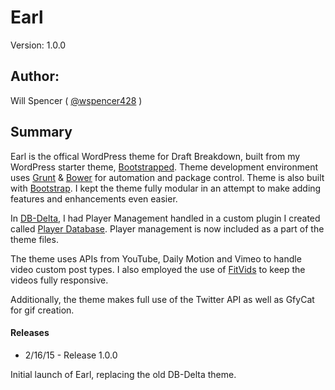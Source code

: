 # Earl

Version: 1.0.0

## Author:

Will Spencer ( [@wspencer428](http://twitter.com/wspencer428) )

## Summary

Earl is the offical WordPress theme for Draft Breakdown, built from my WordPress starter theme, [Bootstrapped](http://www.github.com/wspencer428/bootstrapped). Theme development environment uses [Grunt](http://www.gruntjs.com) & [Bower](http://www.bower.io) for automation and package control. Theme is also built with [Bootstrap](http://www.getbootstrap.com). I kept the theme fully modular in an attempt to make adding features and enhancements even easier. 

In [DB-Delta](http://www.github.com/wspencer428/DB-Delta), I had Player Management handled in a custom plugin I created called [Player Database](http://www.github.com/wspencer428/player-database). Player management is now included as a part of the theme files.

The theme uses APIs from YouTube, Daily Motion and Vimeo to handle video custom post types. I also employed the use of [FitVids](http://www.fitvidsjs.com) to keep the videos fully responsive. 

Additionally, the theme makes full use of the Twitter API as well as GfyCat for gif creation.


#### Releases

* 2/16/15 - Release 1.0.0

Initial launch of Earl, replacing the old DB-Delta theme. 